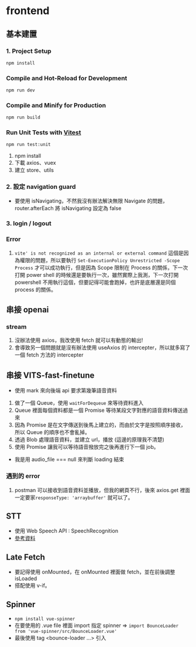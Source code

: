 # frontend

## 基本建置

### 1. Project Setup

```sh
npm install
```

### Compile and Hot-Reload for Development

```sh
npm run dev
```

### Compile and Minify for Production

```sh
npm run build
```

### Run Unit Tests with [Vitest](https://vitest.dev/)

```sh
npm run test:unit
```


1. npm install
2. 下載 axios、vuex
3. 建立 store、utils
    
### 2. 設定 navigation guard
- 要使用 isNavigating，不然我沒有辦法解決無限 Navigate 的問題，router.afterEach 將 isNavigating 設定為 false

### 3. login / logout

### Error
1. `vite' is not recognized as an internal or external command`
    這個是因為權限的問題，所以要執行 `Set-ExecutionPolicy Unrestricted -Scope Process` 才可以成功執行，但是因為 Scope 限制在 Process 的關係，下一次打開 power shell 的時候還是要執行一次，雖然實際上我測，下一次打開 powershell 不用執行這個，但要記得可能會跑掉，也許是底層還是同個 process 的關係。

## 串接 openai 

### stream
1. 沒辦法使用 axios，我改使用 fetch 就可以有動態的輸出!
2. 會導致另一個問題就是沒有辦法使用 useAxios 的 intercepter，所以就多寫了一個 fetch 方法的 intercepter

## 串接 VITS-fast-finetune
- 使用 mark 來向後端 api 要求第幾筆語音資料
1. 做了一個 Queue，使用 `waitForDequeue` 來等待資料進入
2. Queue 裡面每個資料都是一個 Promise 等待某段文字對應的語音資料傳送過來
3. 因為 Promise 是在文字傳送到後馬上建立的，而由於文字是按照順序接收，所以 Queue 的順序也不會亂掉。
4. 透過 Blob 處理語音資料，並建立 url，播放 (這邊的原理我不清楚)
5. 使用 Promise 讓我可以等待語音撥放完之後再進行下一個 job。
- 我是用 audio_file === null 來判斷 loading 結束

### 遇到的 error
1. postman 可以接收到語音資料並播放，但我的網頁不行，後來 axios.get 裡面一定要家`responseType: 'arraybuffer'` 就可以了。

## STT
- 使用 Web Speech API : SpeechRecognition
- [參考資料](https://ithelp.ithome.com.tw/m/articles/10329418)

## Late Fetch
- 要記得使用 onMounted，在 onMounted 裡面做 fetch，並在前後調整 isLoaded
- 搭配使用 v-if。

## Spinner
- `npm install vue-spinner`
- 在要使用的 .vue file 裡面 import 指定 spinner => `import BounceLoader from 'vue-spinner/src/BounceLoader.vue'`
- 最後使用 tag <bounce-loader ...> </bounce-loader> 引入